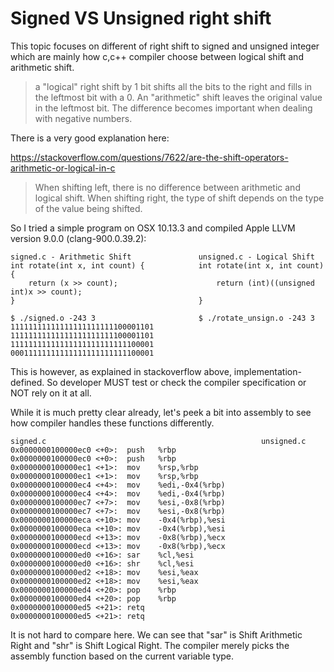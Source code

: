 # Signed VS Unsigned right shift

This topic focuses on different of right shift to signed and unsigned integer which are mainly how c,c++ compiler choose between logical shift and arithmetic shift.  

> a "logical" right shift by 1 bit shifts all the bits to the right and fills in the leftmost bit with a 0. An "arithmetic" shift leaves the original value in the leftmost bit. The difference becomes important when dealing with negative numbers.  

There is a very good explanation here:  

https://stackoverflow.com/questions/7622/are-the-shift-operators-arithmetic-or-logical-in-c

> When shifting left, there is no difference between arithmetic and logical shift. When shifting right, the type of shift depends on the type of the value being shifted.  

So I tried a simple program on OSX 10.13.3 and compiled Apple LLVM version 9.0.0 (clang-900.0.39.2):  

    signed.c - Arithmetic Shift               unsigned.c - Logical Shift
    int rotate(int x, int count) {            int rotate(int x, int count) {
        return (x >> count);                      return (int)((unsigned int)x >> count);
    }                                         }

    $ ./signed.o -243 3                       $ ./rotate_unsign.o -243 3
    11111111111111111111111100001101          11111111111111111111111100001101
    11111111111111111111111111100001          00011111111111111111111111100001

This is however, as explained in stackoverflow above, implementation-defined. So developer MUST test or check the compiler specification or NOT rely on it at all.  

While it is much pretty clear already, let's peek a bit into assembly to see how compiler handles these functions differently.  

    signed.c                                                unsigned.c
    0x0000000100000ec0 <+0>:  push   %rbp                   0x0000000100000ec0 <+0>:  push   %rbp
    0x0000000100000ec1 <+1>:  mov    %rsp,%rbp              0x0000000100000ec1 <+1>:  mov    %rsp,%rbp
    0x0000000100000ec4 <+4>:  mov    %edi,-0x4(%rbp)        0x0000000100000ec4 <+4>:  mov    %edi,-0x4(%rbp)
    0x0000000100000ec7 <+7>:  mov    %esi,-0x8(%rbp)        0x0000000100000ec7 <+7>:  mov    %esi,-0x8(%rbp)
    0x0000000100000eca <+10>: mov    -0x4(%rbp),%esi        0x0000000100000eca <+10>: mov    -0x4(%rbp),%esi
    0x0000000100000ecd <+13>: mov    -0x8(%rbp),%ecx        0x0000000100000ecd <+13>: mov    -0x8(%rbp),%ecx
    0x0000000100000ed0 <+16>: sar    %cl,%esi               0x0000000100000ed0 <+16>: shr    %cl,%esi
    0x0000000100000ed2 <+18>: mov    %esi,%eax              0x0000000100000ed2 <+18>: mov    %esi,%eax
    0x0000000100000ed4 <+20>: pop    %rbp                   0x0000000100000ed4 <+20>: pop    %rbp
    0x0000000100000ed5 <+21>: retq                          0x0000000100000ed5 <+21>: retq

It is not hard to compare here. We can see that "sar" is Shift Arithmetic Right and "shr" is Shift Logical Right. The compiler merely picks the assembly function based on the current variable type.  
